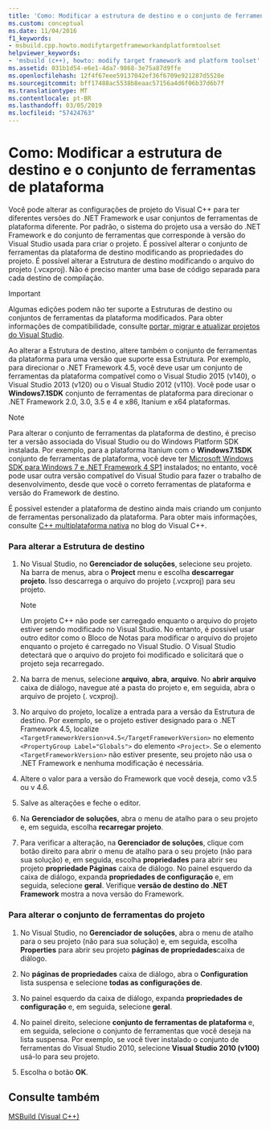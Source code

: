 ```yaml
---
title: 'Como: Modificar a estrutura de destino e o conjunto de ferramentas de plataforma'
ms.custom: conceptual
ms.date: 11/04/2016
f1_keywords:
- msbuild.cpp.howto.modifytargetframeworkandplatformtoolset
helpviewer_keywords:
- 'msbuild (c++), howto: modify target framework and platform toolset'
ms.assetid: 031b1d54-e6e1-4da7-9868-3e75a87d9ffe
ms.openlocfilehash: 12f4f67eee59137042ef36f6709e921287d5528e
ms.sourcegitcommit: bff17488ac5538b8eaac57156a4d6f06b37d6b7f
ms.translationtype: MT
ms.contentlocale: pt-BR
ms.lasthandoff: 03/05/2019
ms.locfileid: "57424763"
---
```

# <a name="how-to-modify-the-target-framework-and-platform-toolset"></a>Como: Modificar a estrutura de destino e o conjunto de ferramentas de plataforma

Você pode alterar as configurações de projeto do Visual C++ para ter diferentes versões do .NET Framework e usar conjuntos de ferramentas de plataforma diferente. Por padrão, o sistema do projeto usa a versão do .NET Framework e do conjunto de ferramentas que corresponde à versão do Visual Studio usada para criar o projeto. É possível alterar o conjunto de ferramentas da plataforma de destino modificando as propriedades do projeto. É possível alterar a Estrutura de destino modificando o arquivo do projeto (.vcxproj). Não é preciso manter uma base de código separada para cada destino de compilação.

> [!IMPORTANT]
>  Algumas edições podem não ter suporte a Estruturas de destino ou conjuntos de ferramentas da plataforma modificados. Para obter informações de compatibilidade, consulte [portar, migrar e atualizar projetos do Visual Studio](/visualstudio/porting/port-migrate-and-upgrade-visual-studio-projects).

Ao alterar a Estrutura de destino, altere também o conjunto de ferramentas da plataforma para uma versão que suporte essa Estrutura. Por exemplo, para direcionar o .NET Framework 4.5, você deve usar um conjunto de ferramentas da plataforma compatível como o Visual Studio 2015 (v140), o Visual Studio 2013 (v120) ou o Visual Studio 2012 (v110). Você pode usar o **Windows7.1SDK** conjunto de ferramentas de plataforma para direcionar o .NET Framework 2.0, 3.0, 3.5 e 4 e x86, Itanium e x64 plataformas.

> [!NOTE]
>  Para alterar o conjunto de ferramentas da plataforma de destino, é preciso ter a versão associada do Visual Studio ou do Windows Platform SDK instalada. Por exemplo, para a plataforma Itanium com o **Windows7.1SDK** conjunto de ferramentas de plataforma, você deve ter [Microsoft Windows SDK para Windows 7 e .NET Framework 4 SP1](http://www.microsoft.com/download/details.aspx?id=8279) instalados; no entanto, você pode usar outra versão compatível do Visual Studio para fazer o trabalho de desenvolvimento, desde que você o correto ferramentas de plataforma e versão do Framework de destino.

É possível estender a plataforma de destino ainda mais criando um conjunto de ferramentas personalizado da plataforma. Para obter mais informações, consulte [C++ multiplataforma nativa](https://blogs.msdn.microsoft.com/vcblog/2009/12/08/c-native-multi-targeting/) no blog do Visual C++.

### <a name="to-change-the-target-framework"></a>Para alterar a Estrutura de destino

1. No Visual Studio, no **Gerenciador de soluções**, selecione seu projeto. Na barra de menus, abra o **Project** menu e escolha **descarregar projeto**. Isso descarrega o arquivo do projeto (.vcxproj) para seu projeto.

    > [!NOTE]
    >  Um projeto C++ não pode ser carregado enquanto o arquivo do projeto estiver sendo modificado no Visual Studio. No entanto, é possível usar outro editor como o Bloco de Notas para modificar o arquivo do projeto enquanto o projeto é carregado no Visual Studio. O Visual Studio detectará que o arquivo do projeto foi modificado e solicitará que o projeto seja recarregado.

1. Na barra de menus, selecione **arquivo**, **abra**, **arquivo**. No **abrir arquivo** caixa de diálogo, navegue até a pasta do projeto e, em seguida, abra o arquivo de projeto (. vcxproj).

1. No arquivo do projeto, localize a entrada para a versão da Estrutura de destino. Por exemplo, se o projeto estiver designado para o .NET Framework 4.5, localize `<TargetFrameworkVersion>v4.5</TargetFrameworkVersion>` no elemento `<PropertyGroup Label="Globals">` do elemento `<Project>`. Se o elemento `<TargetFrameworkVersion>` não estiver presente, seu projeto não usa o .NET Framework e nenhuma modificação é necessária.

1. Altere o valor para a versão do Framework que você deseja, como v3.5 ou v 4.6.

1. Salve as alterações e feche o editor.

1. Na **Gerenciador de soluções**, abra o menu de atalho para o seu projeto e, em seguida, escolha **recarregar projeto**.

1. Para verificar a alteração, na **Gerenciador de soluções**, clique com botão direito para abrir o menu de atalho para o seu projeto (não para sua solução) e, em seguida, escolha **propriedades** para abrir seu projeto **propriedade Páginas** caixa de diálogo. No painel esquerdo da caixa de diálogo, expanda **propriedades de configuração** e, em seguida, selecione **geral**. Verifique **versão de destino do .NET Framework** mostra a nova versão do Framework.

### <a name="to-change-the-project-toolset"></a>Para alterar o conjunto de ferramentas do projeto

1. No Visual Studio, no **Gerenciador de soluções**, abra o menu de atalho para o seu projeto (não para sua solução) e, em seguida, escolha **Properties** para abrir seu projeto **páginas de propriedades**caixa de diálogo.

1. No **páginas de propriedades** caixa de diálogo, abra o **Configuration** lista suspensa e selecione **todas as configurações de**.

1. No painel esquerdo da caixa de diálogo, expanda **propriedades de configuração** e, em seguida, selecione **geral**.

1. No painel direito, selecione **conjunto de ferramentas de plataforma** e, em seguida, selecione o conjunto de ferramentas que você deseja na lista suspensa. Por exemplo, se você tiver instalado o conjunto de ferramentas do Visual Studio 2010, selecione **Visual Studio 2010 (v100)** usá-lo para seu projeto.

1. Escolha o botão **OK**.

## <a name="see-also"></a>Consulte também

[MSBuild (Visual C++)](../build/msbuild-visual-cpp.md)
